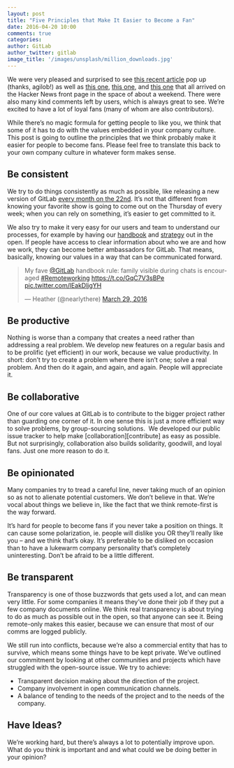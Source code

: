 ```yaml
---
layout: post
title: "Five Principles that Make It Easier to Become a Fan"
date: 2016-04-20 10:00
comments: true
categories:
author: GitLab
author_twitter: gitlab
image_title: '/images/unsplash/million_downloads.jpg'
---
```


We were very pleased and surprised to see [this recent article](https://www.b.agilob.net/choose-gitlab-for-your-next-project/) pop up
(thanks, agilob!) as well as [this one](https://news.ycombinator.com/item?id=11091980),
[this one](https://news.ycombinator.com/item?id=11095652), and
[this one](https://news.ycombinator.com/item?id=11091577) that all arrived on
the Hacker News front page in the space of about a weekend. There were also many
kind comments left by users, which is always great to see. We’re excited to have
a lot of loyal fans (many of whom are also contributors).

While there’s no magic formula for getting people to like you, we think that
some of it has to do with the values embedded in your company culture.
This post is going to outline the principles that we think probably make it
easier for people to become fans. Please feel free to translate this back to
your own company culture in whatever form makes sense.

<!-- more -->

## Be consistent

We try to do things consistently as much as possible, like releasing a new
version of GitLab [every month on the 22nd][releasedate].
It’s not that different from knowing your favorite show is going to come out on
the Thursday of every week; when you can rely on something, it’s easier to get
committed to it.

We also try to make it very easy for our users and team to understand our
processes, for example by having our [handbook]
and [strategy] out in the open.
If people have access to clear information about who we are and how we work,
they can become better ambassadors for GitLab.
That means, basically, knowing our values in a way that can be communicated forward.

<blockquote class="twitter-tweet" data-lang="en"><p lang="en" dir="ltr">My fave <a href="https://twitter.com/gitlab">@GitLab</a> handbook rule: family visible during chats is encouraged <a href="https://twitter.com/hashtag/Remoteworking?src=hash">#Remoteworking</a> <a href="https://t.co/GqC7V3sBPe">https://t.co/GqC7V3sBPe</a> <a href="https://t.co/lEakDljgYH">pic.twitter.com/lEakDljgYH</a></p>&mdash; Heather (@nearlythere) <a href="https://twitter.com/nearlythere/status/714878434455982080">March 29, 2016</a></blockquote>
<script async src="//platform.twitter.com/widgets.js" charset="utf-8"></script>

## Be productive

Nothing is worse than a company that creates a need rather than addressing a
real problem.
We develop new features on a regular basis and to be prolific (yet efficient)
in our work, because we value productivity.
In short: don’t try to create a problem where there isn’t one; solve a real
problem. And then do it again, and again, and again. People will appreciate it.

## Be collaborative

One of our core values at GitLab is to contribute to the bigger project rather
than guarding one corner of it. In one sense this is just a more efficient way
to solve problems, by group-sourcing solutions.  We developed our public issue
tracker to help make [collaboration][contribute] as easy as possible.
But not surprisingly, collaboration also builds solidarity, goodwill, and
loyal fans. Just one more reason to do it.

## Be opinionated

Many companies try to tread a careful line, never taking much of an opinion so
as not to alienate potential customers. We don’t believe in that. We’re vocal
about things we believe in, like the fact that we think remote-first is the way
forward.

It’s hard for people to become fans if you never take a position on things.
It can cause some polarization, ie. people will dislike you OR they’ll really
like you – and we think that’s okay. It’s preferable to be disliked on occasion
than to have a lukewarm company personality that’s completely uninteresting.
Don’t be afraid to be a little different.

## Be transparent

Transparency is one of those buzzwords that gets used a lot, and can mean very
little. For some companies it means they’ve done their job if they put a few
company documents online. We think real transparency is about trying to do as
much as possible out in the open, so that anyone can see it. Being remote-only
makes this easier, because we can ensure that most of our comms are logged publicly.

We still run into conflicts, because we’re also a commercial entity that has to
survive, which means some things have to be kept private. We’ve outlined our
commitment by looking at other communities and projects which have struggled
with the open-source issue. We try to achieve:

- Transparent decision making about the direction of the project.
- Company involvement in open communication channels.
- A balance of tending to the needs of the project and to the needs of the company.

## Have Ideas?

We’re working hard, but there’s always a lot to potentially improve upon.
What do you think is important and and what could we be doing better in your
opinion?

[releasedate]: https://about.gitlab.com/2015/12/07/why-we-shift-objectives-and-not-release-dates-at-gitlab/
[strategy]: https://about.gitlab.com/strategy/
[handbook]: https://about.gitlab.com/handbook/
[contribution]: https://gitlab.com/gitlab-org/gitlab-ce/blob/master/CONTRIBUTING.md

